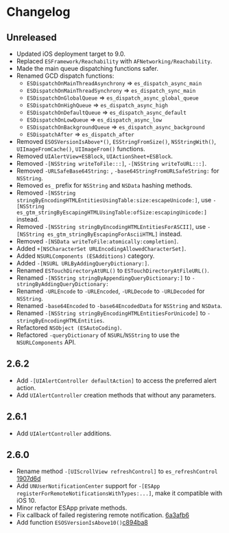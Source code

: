 # Changelog

## Unreleased

- Updated iOS deployment target to 9.0.
- Replaced `ESFramework/Reachability` with `AFNetworking/Reachability`.
- Made the main queue dispatching functions safer.
- Renamed GCD dispatch functions:
    + `ESDispatchOnMainThreadAsynchrony` => `es_dispatch_async_main`
    + `ESDispatchOnMainThreadSynchrony` => `es_dispatch_sync_main`
    + `ESDispatchOnGlobalQueue` => `es_dispatch_async_global_queue`
    + `ESDispatchOnHighQueue` => `es_dispatch_async_high`
    + `ESDispatchOnDefaultQueue` => `es_dispatch_async_default`
    + `ESDispatchOnLowQueue` => `es_dispatch_async_low`
    + `ESDispatchOnBackgroundQueue` => `es_dispatch_async_background`
    + `ESDispatchAfter` => `es_dispatch_after`
- Removed `ESOSVersionIsAbove*()`, `ESStringFromSize()`, `NSStringWith()`, `UIImageFromCache()`, `UIImageFrom()` functions.
- Removed `UIAlertView+ESBlock`, `UIActionSheet+ESBlock`.
- Removed `-[NSString writeToFile:::]`, `-[NSString writeToURL:::]`.
- Removed `-URLSafeBase64String:` , `-base64StringFromURLSafeString:` for `NSString`.
- Removed `es_` prefix for `NSString` and `NSData` hashing methods.
- Removed `-[NSString stringByEncodingHTMLEntitiesUsingTable:size:escapeUnicode:]`, use `-[NSString es_gtm_stringByEscapingHTMLUsingTable:ofSize:escapingUnicode:]` instead.
- Removed `-[NSString stringByEncodingHTMLEntitiesForASCII]`, use `-[NSString es_gtm_stringByEscapingForAsciiHTML]` instead.
- Removed `-[NSData writeToFile:atomically:completion]`.
- Added `+[NSCharacterSet URLEncodingAllowedCharacterSet]`.
- Added `NSURLComponents (ESAdditions)` category.
- Added `-[NSURL URLByAddingQueryDictionary:]`.
- Renamed `ESTouchDirectoryAtURL()` to `ESTouchDirectoryAtFileURL()`.
- Renamed `-[NSString stringByAppendingQueryDictionary:]` to `-stringByAddingQueryDictionary:`
- Renamed `-URLEncode` to `-URLEncoded`, `-URLDecode` to `-URLDecoded` for `NSString`.
- Renamed `-base64Encoded` to `-base64EncodedData` for `NSString` and `NSData`.
- Renamed `-[NSString stringByEncodingHTMLEntitiesForUnicode]` to `-stringByEncodingHTMLEntities`.
- Refactored `NSObject (ESAutoCoding)`.
- Refactored `-queryDictionary` of `NSURL`/`NSString` to use the `NSURLComponents` API.

## 2.6.2

- Add `-[UIAlertController defaultAction]` to access the preferred alert action.
- Add `UIAlertController` creation methods that without any parameters.

## 2.6.1

- Add `UIAlertController` additions.

## 2.6.0

- Rename method `-[UIScrollView refreshControl]` to `es_refreshControl` [1907d6d](https://github.com/ElfSundae/ESFramework/commit/1907d6dfa707b61849a55ef4616bd119958538bc)
- Add `UNUserNotificationCenter` support for `-[ESApp registerForRemoteNotificationsWithTypes:...]`, make it compatible with iOS 10.
- Minor refactor ESApp private methods.
- Fix callback of failed registering remote notification. [6a3afb6](https://github.com/ElfSundae/ESFramework/commit/6a3afb664cf4c1e686f6bf981db7999ae658948f)
- Add function `ESOSVersionIsAbove10()`[c894ba8](https://github.com/ElfSundae/ESFramework/commit/c894ba87a0af29cde81373590b4918323f3bd1dd)
